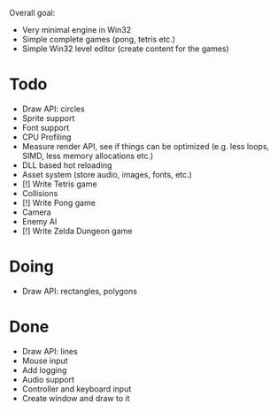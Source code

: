 Overall goal:
- Very minimal engine in Win32
- Simple complete games (pong, tetris etc.)
- Simple Win32 level editor (create content for the games)

# Todo
- Draw API: circles
- Sprite support
- Font support
- CPU Profiling
- Measure render API, see if things can be optimized (e.g. less loops, SIMD, less memory allocations etc.)
- DLL based hot reloading
- Asset system (store audio, images, fonts, etc.)
- [!] Write Tetris game
- Collisions
- [!] Write Pong game
- Camera
- Enemy AI
- [!] Write Zelda Dungeon game

# Doing
- Draw API: rectangles, polygons

# Done
- Draw API: lines
- Mouse input
- Add logging
- Audio support
- Controller and keyboard input
- Create window and draw to it
